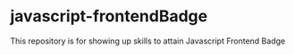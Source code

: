 # javascript-frontendBadge
This repository is for showing up skills to attain Javascript Frontend Badge
